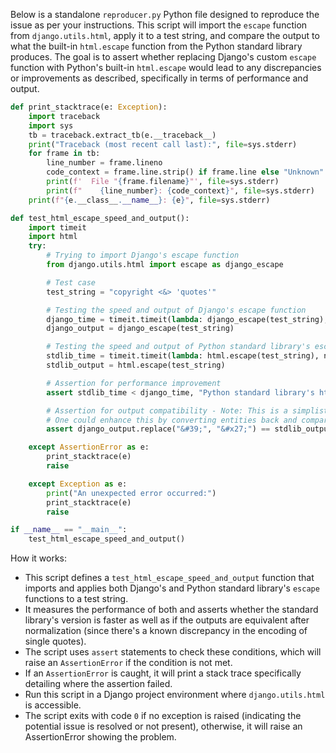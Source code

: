 Below is a standalone `reproducer.py` Python file designed to reproduce the issue as per your instructions. This script will import the `escape` function from `django.utils.html`, apply it to a test string, and compare the output to what the built-in `html.escape` function from the Python standard library produces. The goal is to assert whether replacing Django's custom `escape` function with Python's built-in `html.escape` would lead to any discrepancies or improvements as described, specifically in terms of performance and output.

```python
def print_stacktrace(e: Exception):
    import traceback
    import sys
    tb = traceback.extract_tb(e.__traceback__)
    print("Traceback (most recent call last):", file=sys.stderr)
    for frame in tb:
        line_number = frame.lineno
        code_context = frame.line.strip() if frame.line else "Unknown"
        print(f'  File "{frame.filename}"', file=sys.stderr)
        print(f"    {line_number}: {code_context}", file=sys.stderr)
    print(f"{e.__class__.__name__}: {e}", file=sys.stderr)

def test_html_escape_speed_and_output():
    import timeit
    import html
    try:
        # Trying to import Django's escape function
        from django.utils.html import escape as django_escape

        # Test case
        test_string = "copyright <&> 'quotes'"

        # Testing the speed and output of Django's escape function
        django_time = timeit.timeit(lambda: django_escape(test_string), number=100000)
        django_output = django_escape(test_string)

        # Testing the speed and output of Python standard library's escape function
        stdlib_time = timeit.timeit(lambda: html.escape(test_string), number=100000)
        stdlib_output = html.escape(test_string)

        # Assertion for performance improvement
        assert stdlib_time < django_time, "Python standard library's html.escape() is not faster."

        # Assertion for output compatibility - Note: This is a simplistic comparison.
        # One could enhance this by converting entities back and comparing semantic equivalence.
        assert django_output.replace("&#39;", "&#x27;") == stdlib_output, "Outputs are not equivalent."

    except AssertionError as e:
        print_stacktrace(e)
        raise

    except Exception as e:
        print("An unexpected error occurred:")
        print_stacktrace(e)
        raise

if __name__ == "__main__":
    test_html_escape_speed_and_output()
```

How it works:
- This script defines a `test_html_escape_speed_and_output` function that imports and applies both Django's and Python standard library's `escape` functions to a test string.
- It measures the performance of both and asserts whether the standard library's version is faster as well as if the outputs are equivalent after normalization (since there's a known discrepancy in the encoding of single quotes).
- The script uses `assert` statements to check these conditions, which will raise an `AssertionError` if the condition is not met.
- If an `AssertionError` is caught, it will print a stack trace specifically detailing where the assertion failed.
- Run this script in a Django project environment where `django.utils.html` is accessible.
- The script exits with code `0` if no exception is raised (indicating the potential issue is resolved or not present), otherwise, it will raise an AssertionError showing the problem.
